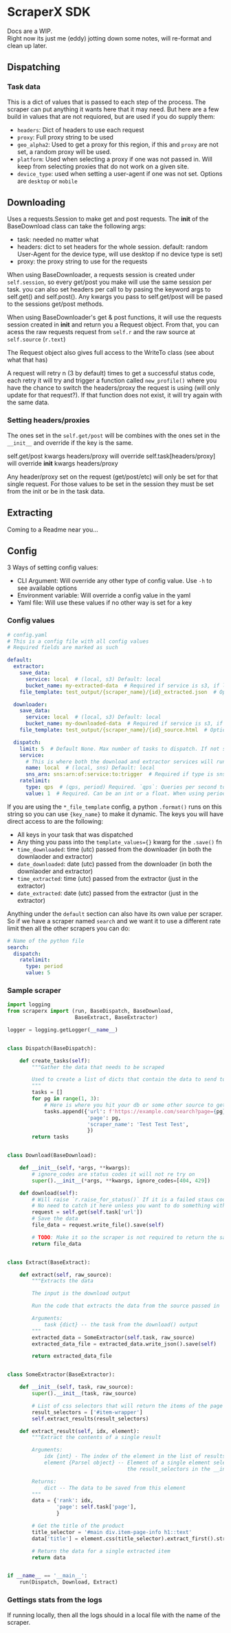# ScraperX  SDK

Docs are a WIP.  
Right now its just me (eddy) jotting down some notes, will re-format and clean up later.


## Dispatching

### Task data
This is a dict of values that is passed to each step of the process. The scraper can put anything it wants here that it may need. But here are a few build in values that are not requiored, but are used if you do supply them:

- `headers`: Dict of headers to use each request
- `proxy`: Full proxy string to be used
- `geo_alpha2`: Used to get a proxy for this region, if this and `proxy` are not set, a random proxy will be used.
- `platform`: Used when selecting a proxy if one was not passed in. Will keep from selecting proxies that do not work on a given site.
- `device_type`: used when setting a user-agent if one was not set. Options are `desktop` or `mobile`

## Downloading

Uses a requests.Session to make get and post requests.
The __init__ of the BaseDownload class can take the following args:
- task: needed no matter what
- headers: dict to set headers for the whole session. default: random User-Agent for the device type, will use desktop if no device type is set)
- proxy: the proxy string to use for the requests


When using BaseDownloader, a requests session is created under `self.session`, so every get/post you make will use the same session per task.
you can also set headers per call to by pasing the keyword args to self.get() and self.post(). Any kwargs you pass to self.get/post will be pased to the sessions get/post methods.  

When using BaseDownloader's get & post functions, it will use the requests session created in __init__ and return you a Request object. From that, you can acess the raw requests request from `self.r` and the raw source at `self.source` (`r.text`)  

The Request object also gives full access to the WriteTo class (see <here> about what that has)  


A request will retry n (3 by default) times to get a successful status code, each retry it will try and trigger a function called `new_profile()` where you have the chance to switch the headers/proxy the request is using (will only update for that request?). If that function does not exist, it will try again with the same data.


### Setting headers/proxies

The ones set in the `self.get/post` will be combines with the ones set in the `__init__` and override if the key is the same.  

self.get/post kwargs headers/proxy
will override
self.task[headers/proxy]
will override
__init__ kwargs headers/proxy

Any header/proxy set on the request (get/post/etc) will only be set for that single request. For those values to be set in the session they must be set from the init or be in the task data.


## Extracting
Coming to a Readme near you...


## Config

3 Ways of setting config values:
- CLI Argument: Will override any other type of config value. Use `-h` to see available options
- Environment variable: Will override a config value in the yaml
- Yaml file: Will use these values if no other way is set for a key


### Config values

```yaml
# config.yaml
# This is a config file with all config values
# Required fields are marked as such

default:
  extractor:
    save_data:
      service: local  # (local, s3) Default: local
      bucket_name: my-extracted-data  # Required if service is s3, if local this is not needed
    file_template: test_output/{scraper_name}/{id}_extracted.json  # Optional, if not set then a file name must be passed in when saving

  downloader:
    save_data:
      service: local  # (local, s3) Default: local
      bucket_name: my-downloaded-data  # Required if service is s3, if local this is not needed
    file_template: test_output/{scraper_name}/{id}_source.html  # Optional, if not set then a file name must be passed in when saving

  dispatch:
    limit: 5  # Default None. Max number of tasks to dispatch. If not set, all tasks will run
    service:
      # This is where both the download and extractor services will run
      name: local  # (local, sns) Default: local
      sns_arn: sns:arn:of:service:to:trigger  # Required if type is sns, if local this is not needed
    ratelimit:
      type: qps  # (qps, period) Required. `qps`: Queries per second to dispatch the tasks at. `period`: The time in hours to dispatch all of the tasks in.
      value: 1  # Required. Can be an int or a float. When using period, value is in hours
```

If you are using the `*_file_template` config, a python `.format()` runs on this string so you can use `{key_name}` to make it dynamic. The keys you will have direct access to are the following:
  - All keys in your task that was dispatched
  - Any thing you pass into the `template_values={}` kwarg for the `.save()` fn
  - `time_downloaded`: time (utc) passed from the downloader (in both the downlaoder and extractor)
  - `date_downloaded`: date (utc) passed from the downloader (in both the downlaoder and extractor)
  - `time_extracted`: time (utc) passed from the extractor (just in the extractor)
  - `date_extracted`: date (utc) passed from the extractor (just in the extractor)

Anything under the `default` section can also have its own value per scraper. So if we have a scraper named `search` and we want it to use a different rate limit then all the other scrapers you can do:
```yaml
# Name of the python file
search:
  dispatch:
    ratelimit:
      type: period
      value: 5
```



### Sample scraper

```python
import logging
from scraperx import (run, BaseDispatch, BaseDownload,
                      BaseExtract, BaseExtractor)

logger = logging.getLogger(__name__)


class Dispatch(BaseDispatch):

    def create_tasks(self):
        """Gather the data that needs to be scraped

        Used to create a list of dicts that contain the data to send to the downloader
        """
        tasks = []
        for pg in range(1, 3):
            # Here is where you hit your db or some other source to get the data you want
            tasks.append({'url': f'https://example.com/search?page={pg}',
                          'page': pg,
                          'scraper_name': 'Test Test Test',
                          })
        return tasks


class Download(BaseDownload):

    def __init__(self, *args, **kwargs):
        # ignore_codes are status codes it will not re try on
        super().__init__(*args, **kwargs, ignore_codes=[404, 429])

    def download(self):
        # Will raise `r.raise_for_status()` If it is a failed staus code
        # No need to catch it here unless you want to do something with it
        request = self.get(self.task['url'])
        # Save the data
        file_data = request.write_file().save(self)

        # TODO: Make it so the scraper is not required to return the saved files
        return file_data


class Extract(BaseExtract):

    def extract(self, raw_source):
        """Extracts the data

        The input is the download output

        Run the code that extracts the data from the source passed in

        Arguments:
            task {dict} -- the task from the download() output
        """
        extracted_data = SomeExtractor(self.task, raw_source)
        extracted_data_file = extracted_data.write_json().save(self)

        return extracted_data_file


class SomeExtractor(BaseExtractor):

    def __init__(self, task, raw_source):
        super().__init__(task, raw_source)

        # List of css selectors that will return the items of the page you want
        result_selectors = ['#item-wrapper']
        self.extract_results(result_selectors)

    def extract_result(self, idx, element):
        """Extract the contents of a single result

        Arguments:
            idx {int} - The index of the element in the list of results
            element {Parsel object} -- Element of a single element selected by
                                       the result_selectors in the __init__

        Returns:
            dict -- The data to be saved from this element
        """
        data = {'rank': idx,
                'page': self.task['page'],
                }

        # Get the title of the product
        title_selector = '#main div.item-page-info h1::text'
        data['title'] = element.css(title_selector).extract_first().strip()

        # Return the data for a single extracted item
        return data


if __name__ == '__main__':
    run(Dispatch, Download, Extract)
```




### Gettings stats from the logs

If running locally, then all the logs should in a local file with the name of the scraper.
